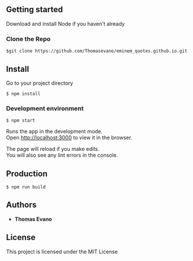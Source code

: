 ## Getting started

Download and install Node if you haven't already

### Clone the Repo

```
$git clone https://github.com/Thomasevano/eminem_quotes.github.io.git
```

## Install

Go to your project directory

```
$ npm install
```

### Development environment

```
$ npm start
```

Runs the app in the development mode.<br />
Open [http://localhost:3000](http://localhost:3000) to view it in the browser.

The page will reload if you make edits.<br />
You will also see any lint errors in the console.

## Production

```
$ npm run build
```

## Authors

* **Thomas Evano**

## License

This project is licensed under the MIT License
